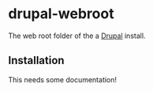 # drupal-webroot

The web root folder of the a [Drupal](http://drupal.org) install.

## Installation

This needs some documentation!
